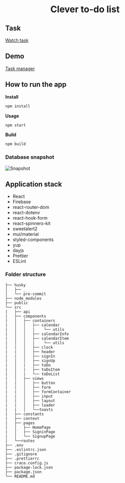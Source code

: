 <h1 align="center">Clever to-do list</h1>

## Task

<a href="https://drive.google.com/file/d/18I1PxOxZn2lwm__YeOtMNoWeiXygKwwN/view">Watch task</a>

## Demo

<a target='_blank' href="https://clever-task-manager.netlify.app/">Task manager</a>

## How to run the app

**Install**

```sh
npm install
```

**Usage**

```sh
npm start
```

**Build**

```sh
npm build
```

### Database snapshot

![Snapshot](https://user-images.githubusercontent.com/101280736/212855117-331c1e8f-28d1-49aa-a4c1-8298a382fb38.JPG)

## Application stack

- React
- Firebase
- react-router-dom
- react-dotenv
- react-hook-form
- react-spinners-kit
- sweetalert2
- mui/material
- styled-components
- yup
- dayjs
- Prettier
- ESLint

### Folder structure

```
├── husky
│   ├── _
│   └── pre-commit
├── node_modules
├── public
└── src
|   ├── api
|   ├── components
|   │   ├── containers
|   │   │   ├── calendar
|   │   │   |    └── utils
|   │   │   ├── calendarInfo
|   │   │   ├── calendarItem
|   │   │   |    └── utils
|   |   │   ├── clock
|   |   │   ├── header
|   |   │   ├── signIn
|   |   │   ├── signUp
|   │   |   ├── toDo
|   │   |   ├── toDoItem
|   │   |   └── toDoList
|   │   ├── views
|   |   │   ├── button
|   |   │   ├── form
|   |   │   ├── formContainer
|   |   │   ├── input
|   |   │   ├── layout
|   |   │   ├── loader
|   |   │   └──toasts
|   ├── constants
|   ├── context
|   ├── pages
|   │   ├── HomePage
|   │   ├── SigninPage
|   │   └── SignupPage
|   └──routes
├── .env
├── .eslintrc.json
├── .gitignore
├── .prettierrc
├── craco.config.js
├── package-lock.json
├── package.json
└── README.md
```
